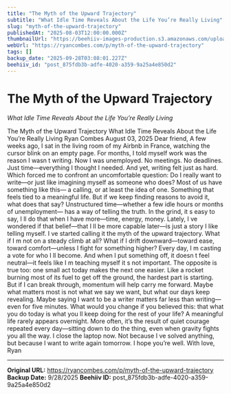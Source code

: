 ```yaml
---
title: "The Myth of the Upward Trajectory"
subtitle: "What Idle Time Reveals About the Life You’re Really Living"
slug: "myth-of-the-upward-trajectory"
publishedAt: "2025-08-03T12:00:00.000Z"
thumbnailUrl: "https://beehiiv-images-production.s3.amazonaws.com/uploads/asset/file/f56c92e8-2cae-4395-87ba-1a6bd19337db/Myth_of_the_Upward_Trajectory.png?t=1754734368"
webUrl: "https://ryancombes.com/p/myth-of-the-upward-trajectory"
tags: []
backup_date: "2025-09-28T03:08:01.227Z"
beehiiv_id: "post_875fdb3b-adfe-4020-a359-9a25a4e850d2"
---
```


# The Myth of the Upward Trajectory

*What Idle Time Reveals About the Life You’re Really Living*



The Myth of the Upward Trajectory What Idle Time Reveals About the Life You’re Really Living Ryan Combes August 03, 2025 Dear friend, A few weeks ago, I sat in the living room of my Airbnb in France, watching the cursor blink on an empty page. For months, I told myself work was the reason I wasn t writing. Now I was unemployed. No meetings. No deadlines. Just time—everything I thought I needed. And yet, writing felt just as hard. Which forced me to confront an uncomfortable question: Do I really want to write—or just like imagining myself as someone who does? Most of us have something like this— a calling, or at least the idea of one. Something that feels tied to a meaningful life. But if we keep finding reasons to avoid it, what does that say? Unstructured time—whether a few idle hours or months of unemployment— has a way of telling the truth. In the grind, it s easy to say, I ll do that when I have more—time, energy, money. Lately, I ve wondered if that belief—that I ll be more capable later—is just a story I like telling myself. I ve started calling it the myth of the upward trajectory. What if I m not on a steady climb at all? What if I drift downward—toward ease, toward comfort—unless I fight for something higher? Every day, I m casting a vote for who I ll become. And when I put something off, it doesn t feel neutral—it feels like I m teaching myself it s not important. The opposite is true too: one small act today makes the next one easier. Like a rocket burning most of its fuel to get off the ground, the hardest part is starting. But if I can break through, momentum will help carry me forward. Maybe what matters most is not what we say we want, but what our days keep revealing. Maybe saying I want to be a writer matters far less than writing—even for five minutes. What would you change if you believed this: that what you do today is what you ll keep doing for the rest of your life? A meaningful life rarely appears overnight. More often, it’s the result of quiet courage repeated every day—sitting down to do the thing, even when gravity fights you all the way. I close the laptop now. Not because I ve solved anything, but because I want to write again tomorrow. I hope you’re well. With love, Ryan

---

**Original URL:** https://ryancombes.com/p/myth-of-the-upward-trajectory
**Backup Date:** 9/28/2025
**Beehiiv ID:** post_875fdb3b-adfe-4020-a359-9a25a4e850d2
